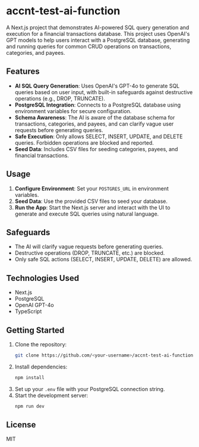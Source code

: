 # accnt-test-ai-function

A Next.js project that demonstrates AI-powered SQL query generation and execution for a financial transactions database. This project uses OpenAI's GPT models to help users interact with a PostgreSQL database, generating and running queries for common CRUD operations on transactions, categories, and payees.

## Features

- **AI SQL Query Generation**: Uses OpenAI's GPT-4o to generate SQL queries based on user input, with built-in safeguards against destructive operations (e.g., DROP, TRUNCATE).
- **PostgreSQL Integration**: Connects to a PostgreSQL database using environment variables for secure configuration.
- **Schema Awareness**: The AI is aware of the database schema for transactions, categories, and payees, and can clarify vague user requests before generating queries.
- **Safe Execution**: Only allows SELECT, INSERT, UPDATE, and DELETE queries. Forbidden operations are blocked and reported.
- **Seed Data**: Includes CSV files for seeding categories, payees, and financial transactions.

## Usage

1. **Configure Environment**: Set your `POSTGRES_URL` in environment variables.
2. **Seed Data**: Use the provided CSV files to seed your database.
3. **Run the App**: Start the Next.js server and interact with the UI to generate and execute SQL queries using natural language.

## Safeguards
- The AI will clarify vague requests before generating queries.
- Destructive operations (DROP, TRUNCATE, etc.) are blocked.
- Only safe SQL actions (SELECT, INSERT, UPDATE, DELETE) are allowed.

## Technologies Used
- Next.js
- PostgreSQL
- OpenAI GPT-4o
- TypeScript

## Getting Started

1. Clone the repository:
   ```sh
   git clone https://github.com/<your-username>/accnt-test-ai-function.git
   ```
2. Install dependencies:
   ```sh
   npm install
   ```
3. Set up your `.env` file with your PostgreSQL connection string.
4. Start the development server:
   ```sh
   npm run dev
   ```

## License

MIT



